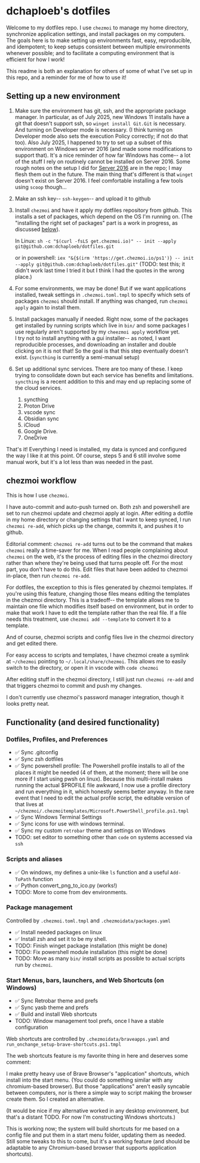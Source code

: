 # dchaploeb's dotfiles

Welcome to my dotfiles repo.  I use `chezmoi` to manage my home directory,
synchronize application settings, and install packages on my computers.
The goals here is to make setting up environments fast, easy, reproducible,
and idempotent; to keep setups consistent between multiple environments
whenever possible; and to facilitate a computing environment that is
efficient for how I work!

This readme is both an explanation for others of some of what I've set up in
this repo, and a reminder for me of how to use it!

## Setting up a new environment

  1. Make sure the environment has git, ssh, and the appropriate package
     manager.  In particular, as of July 2025, new Windows 11 installs have
     a git that doesn't support ssh, so `winget install Git.Git` is
     necessary.  And turning on Developer mode is necessary.  (I think
     turning on Developer mode also sets the execution Policy correctly; if not
     do that too).  Also July 2025, I happened to try to set up a subset
     of this environment on Windows server 2016 (and made some modifications to support that).  It's a nice reminder of how far Windows has come-- a lot of the stuff I rely on routinely cannot be installed on Server 2016.  Some rough notes on the setup I did for [Server 2016](winserver2016.md) are in the repo; I may flesh them out in the future.  The main thing that's different is that `winget` doesn't exist on Server 2016.  I feel comfortable installing a few tools using `scoop` though...

  2. Make an ssh key-- `ssh-keygen`-- and upload it to github

  3. Install `chezmoi` and have it apply my dotfiles repository from github.
     This installs a set of packages, which depend on the OS I'm running on.
     (The "installing the right set of packages" part is a work in progress,
     as discussed [below](#package-management)).

     In Linux:
     `sh -c "$(curl -fsLS get.chezmoi.io)" -- init --apply git@github.com:dchaploeb/dotfiles.git`

     or in powershell:
     `iex "&{$(irm 'https://get.chezmoi.io/ps1')} -- init --apply git@github.com:dchaploeb/dotfiles.git"`
     (TODO: test this; it didn't work last time I tried it but I think I had
     the quotes in the wrong place.)

  4. For some environments, we may be done!  But if we want applications
     installed, tweak settings in `.chezmoi.toml.tmpl` to specify which
     sets of packages `chezmoi` should install.  If anything was changed,
     run `chezmoi apply` again to install them.

  5. Install packages manually if needed.  Right now, some of the packages get
     installed by running scripts which live in `bin/` and some packages I use
     regularly aren't supported by my `cheezmoi apply` workflow yet.  
     I try not to install anything with a gui installer-- as noted,
     I want reproducible processes, and downloading an installer and double
     clicking on it is not that!  So the goal is that this step eventually
     doesn't exist.  (`syncthing` is currently a semi-manual setup)

  7. Set up additional sync services.  There are too many of these.  I keep
     trying to consolidate down but each service has benefits and limitations.
     `syncthing` is a recent addition to this and may end up replacing some of
     the cloud services.
     1. syncthing
     2. Proton Drive
     3. vscode sync
     4. Obsidian sync
     5. iCloud
     6. Google Drive.
     7. OneDrive

That's it!  Everything I need is installed, my data is synced and configured
the way I like it at this point.  Of course, steps 5 and 6 still involve some
manual work, but it's a lot less than was needed in the past.

## chezmoi workflow

This is how I use `chezmoi`.

I have auto-commit and auto-push turned on.  Both zsh and powershell are
set to run chezmoi update and chezmoi apply at login.  After editing a dotfile
in my home directory or changing settings that I want to keep synced, I run
`chezmoi re-add`, which picks up the change, commits it, and pushes it to
github.

Editorial comment: `chezmoi re-add` turns out to be the command that makes
`chezmoi` really a time-saver for me.  When I read people complaining about
`chezmoi` on the web, it's the process of editing files in the chezmoi
directory rather than where they're being used that turns people off.  For the
most part, you don't have to do this.  Edit files that have been added to
chezmoi in-place, then run `chezmoi re-add`.

For dotfiles, the exception to this is files generated by chezmoi templates.
If you're using this feature, changing those files means editing the
templates in the chezmoi directory.  This is a tradeoff-- the template allows
me to maintain one file which modifies itself based on environment, but in
order to make  that work I have to edit the template rather than the real
file.  If a file needs this treatment, use `chezmoi add --template` to convert
it to a template.

And of course, chezmoi scripts and config files live in the chezmoi
directory and get edited there.

For easy access to scripts and templates, I have chezmoi create a symlink at
`~/chezmoi` pointing to `~/.local/share/chezmoi`.  This allows me to easily
switch to the directory, or open it in vscode with `code chezmoi`

After editing stuff in the chezmoi directory, I still just run `chezmoi re-add`
and that triggers chezmoi to commit and push my changes.

I don't currently use chezmoi's password manager integration, though it looks
pretty neat.

## Functionality (and desired functionality)

### Dotfiles, Profiles, and Preferences

- ✅ Sync .gitconfig
- ✅ Sync zsh dotfiles
- ✅ Sync powershell profile:  The Powershell profile installs to all of
      the places it might be needed (4 of them, at the moment; there will be
      one more if I start using pwsh on linux).  Because this multi-install
      makes running the actual $PROFILE file awkward, I now use a profile
      directory and run everything in it, which honestly seems better anyway.
      In the rare event that I need to edit the actual profile script, the
      editable version of that lives at
      `~/chezmoi/.chezmoitemplates/Microsoft.PowerShell_profile.ps1.tmpl`
- ✅ Sync Windows Terminal Settings
- ✅ Sync icons for use with windows terminal.
- ✅ Sync my custom `retrobar` theme and settings on Windows
- TODO: set editor to something other than `code` on systems accessed via
   `ssh`

### Scripts and aliases

- ✅ On windows, my defines a unix-like `ls` function and a useful
   `Add-ToPath` function
- ✅ Python convert_png_to_ico.py (works!)
- TODO: More to come from dev environments.

### Package management

Controlled by `.chezmoi.toml.tmpl` and `.chezmoidata/packages.yaml`

- ✅ Install needed packages on linux
- ✅ Install zsh and set it to be my shell.
- TODO: Finish winget package installation (this might be done)
- TODO: Fix powershell module installation (this might be done)
- TODO: Move as many `bin/` install scripts as possible to actual scripts run
    by `chezmoi`.

### Start Menus, bars, launchers, and Web Shortcuts (on Windows)

- ✅ Sync Retrobar theme and prefs
- ✅ Sync yasb theme and prefs
- ✅ Build and install Web shortcuts
- TODO: Window management tool prefs, once I have a stable configuration

Web shortcuts are controlled by `.chezmoidata/braveapps.yaml` and
`run_onchange_setup-brave-shortcuts.ps1.tmpl`

The web shortcuts feature is my favorite thing in here and deserves some
comment:

I make pretty heavy use of Brave Browser's "application" shortcuts, which
install into the start menu.  (You could do something similar with any
chromium-based browser).  But those "applications" aren't easily syncable
between computers, nor is there a simple way to script making the browser
create them.  So I created an alternative.

(It would be nice if my alternative worked in any desktop environment, but
that's a distant TODO.  For now I'm constructing Windows shortcuts.)

This is working now; the system will build shortcuts for me based on a config
file and put them in a start menu folder, updating them as needed.  Still some
tweaks to this to come, but it's a working feature (and should be adaptable to
any Chromium-based browser that supports application shortcuts).
